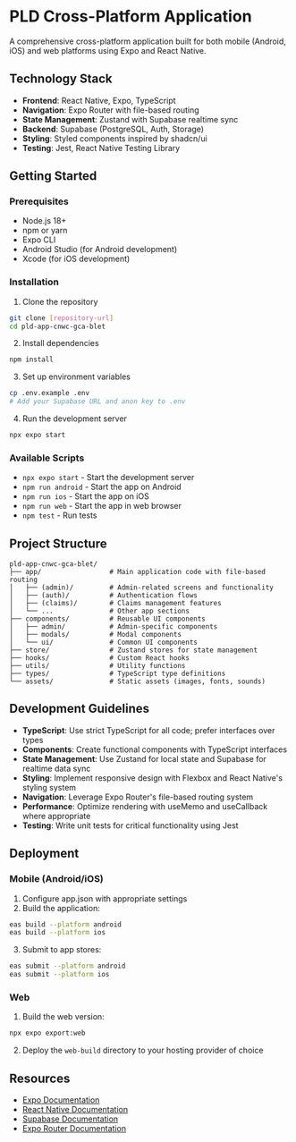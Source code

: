 # PLD Cross-Platform Application

A comprehensive cross-platform application built for both mobile (Android, iOS) and web platforms using Expo and React Native.

## Technology Stack

- **Frontend**: React Native, Expo, TypeScript
- **Navigation**: Expo Router with file-based routing
- **State Management**: Zustand with Supabase realtime sync
- **Backend**: Supabase (PostgreSQL, Auth, Storage)
- **Styling**: Styled components inspired by shadcn/ui
- **Testing**: Jest, React Native Testing Library

## Getting Started

### Prerequisites

- Node.js 18+
- npm or yarn
- Expo CLI
- Android Studio (for Android development)
- Xcode (for iOS development)

### Installation

1. Clone the repository

```bash
git clone [repository-url]
cd pld-app-cnwc-gca-blet
```

2. Install dependencies

```bash
npm install
```

3. Set up environment variables

```bash
cp .env.example .env
# Add your Supabase URL and anon key to .env
```

4. Run the development server

```bash
npx expo start
```

### Available Scripts

- `npx expo start` - Start the development server
- `npm run android` - Start the app on Android
- `npm run ios` - Start the app on iOS
- `npm run web` - Start the app in web browser
- `npm test` - Run tests

## Project Structure

```
pld-app-cnwc-gca-blet/
├── app/                 # Main application code with file-based routing
│   ├── (admin)/         # Admin-related screens and functionality
│   ├── (auth)/          # Authentication flows
│   ├── (claims)/        # Claims management features
│   └── ...              # Other app sections
├── components/          # Reusable UI components
│   ├── admin/           # Admin-specific components
│   ├── modals/          # Modal components
│   └── ui/              # Common UI components
├── store/               # Zustand stores for state management
├── hooks/               # Custom React hooks
├── utils/               # Utility functions
├── types/               # TypeScript type definitions
└── assets/              # Static assets (images, fonts, sounds)
```

## Development Guidelines

- **TypeScript**: Use strict TypeScript for all code; prefer interfaces over types
- **Components**: Create functional components with TypeScript interfaces
- **State Management**: Use Zustand for local state and Supabase for realtime data sync
- **Styling**: Implement responsive design with Flexbox and React Native's styling system
- **Navigation**: Leverage Expo Router's file-based routing system
- **Performance**: Optimize rendering with useMemo and useCallback where appropriate
- **Testing**: Write unit tests for critical functionality using Jest

## Deployment

### Mobile (Android/iOS)

1. Configure app.json with appropriate settings
2. Build the application:

```bash
eas build --platform android
eas build --platform ios
```

3. Submit to app stores:

```bash
eas submit --platform android
eas submit --platform ios
```

### Web

1. Build the web version:

```bash
npx expo export:web
```

2. Deploy the `web-build` directory to your hosting provider of choice

## Resources

- [Expo Documentation](https://docs.expo.dev/)
- [React Native Documentation](https://reactnative.dev/docs/getting-started)
- [Supabase Documentation](https://supabase.com/docs/)
- [Expo Router Documentation](https://docs.expo.dev/router/introduction/)
